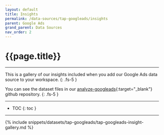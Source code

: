```yaml
---
layout: default
title: Insights
permalink: /data-sources/tap-googleads/insights
parent: Google Ads
grand_parent: Data Sources
nav_order: 2
---
```


# {{page.title}}

---

This is a gallery of our insights included when you add our Google Ads data source to your workspace.
{: .fs-5 }

You can see the dataset files in our [analyze-googleads](https://github.com/Matatika/analyze-googleads){:target="_blank"} github repository.
{: .fs-5 }

---

- TOC
{: toc }

---

{% include snippets/datasets/tap-googleads/tap-googleads-insight-gallery.md %}
